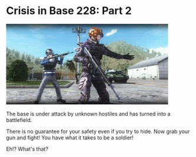 # Crisis in Base 228: Part 2

![Crisis in Base 228: Part 2](../images/missions_thumbnails/M004.jpg)

The base is under attack by unknown hostiles and has turned into a battlefield.

There is no guarantee for your safety even if you try to hide. Now grab your gun and fight! You have what it takes to be a soldier!

Eh!?
What's that?
